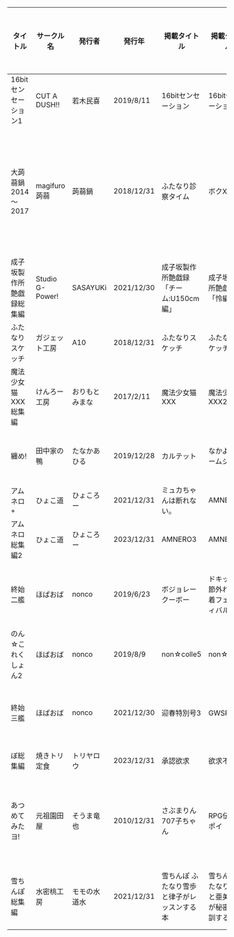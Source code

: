| タイトル | サークル名 | 発行者 | 発行年 | 掲載タイトル | 掲載タイトル | 掲載タイトル | 掲載タイトル | 掲載タイトル | 掲載タイトル | 掲載タイトル | 掲載タイトル | 掲載タイトル | 掲載タイトル | 掲載タイトル | 掲載タイトル |
| ---- | ---- | ---- | ---- | ---- | ---- | ---- | ---- | ---- | ---- | ---- | ---- | ---- | ---- | ---- | ---- |
| 16bitセンセーション1 | CUT A DUSH!! | 若木民喜 | 2019/8/11 | 16bitセンセーション | 16bitセンセーション2 | 16bitセンセーション3 | 16bitセンセーション4 | 16bitセンセーション5 |  |  |  |  |  |  |  |
| 大蒟蒻鍋 2014～2017 | magifuro蒟蒻 | 蒟蒻鍋 | 2018/12/31 | ふたなり診察タイム | ボクXボク | ふたなりJCの日常 | ふたなりオナニーのススメ | おねろりふたなりみるく | 早すぎ!ふたなりカノジョ | ふたなりお姉さんの誘惑 | ふたなり娘は自分のちんぽに勝てない。 | ちんちんを踏む話。 | たまみこ | めちゃシコしちゃう系女子 |  |
| 成子坂製作所艶戯録総集編 | Studio G-Power! | SASAYUKi | 2021/12/30 | 成子坂製作所艶戯録「チーム:U150cm編」 | 成子坂製作所艶戯録2「怜編」 | 成子坂製作所艶戯録3「チーム:NRtS編」 | 成子坂製作所艶戯録4 |  |  |  |  |  |  |  |  |
| ふたなりスケッチ | ガジェット工房 | A10 | 2018/12/31 | ふたなりスケッチ | ふたなりスケッチ2 | ふたなりスケッチ3 | ふたなりスケッチ4 |  |  |  |  |  |  |  |  |
| 魔法少女猫XXX総集編 | けんろー工房 | おりもとみまな | 2017/2/11 | 魔法少女猫XXX | 魔法少女猫XXX2 | 魔法少女猫XXXF |  |  |  |  |  |  |  |  |  |
| 纏め! | 田中家の鴨 | たなかあひる | 2019/12/28 | カルテット | なかよしルームシェア | 北宇治ファイト!!! | STAND BY | お邪魔しますセンパイ | STAND BY YOU | HAPPY MULTI PACK | 描きおろし |  |  |  |  |
| アムネロ+ | ひょこ道 | ひょころー | 2021/12/31 | ミュカちゃんは断れない。 | AMNERO | TIPSY RABBIT | AMNERO2 |  |  |  |  |  |  |  |  |
| アムネロ総集編2 | ひょこ道 | ひょころー | 2023/12/31 | AMNERO3 | AMNERO4 | OMAKE |  |  |  |  |  |  |  |  |  |
| 終始二艦 | ほぱおば | nonco | 2019/6/23 | ボジョレークーボー | ドキッ♥季節外れの水着フェスティバル! | 砲雷ナイト | 迎春特別号2 | 一気通艦 | ニポンニキターレ! | きっと!季節外れの水着フェスティバル! | 賑深海快 | その他 | 描きおろし |  |  |
| のん☆これくしょん2 | ほぱおば | nonco | 2019/8/9 | non☆colle5 | non☆colle6 | non☆colle7 |  |  |  |  |  |  |  |  |  |
| 終始三艦 | ほぱおば | nonco | 2021/12/30 | 迎春特別号3 | GWSP号 | 夕雲ディストラクション | La Camera | 迎春特別号4 | C96のぺらぺら本 | 残暑特別号 | C97のぺらぺら本 | ギリX2ミートパイ☆ | 描きおろし |  |  |
| ぼ総集編 | 焼きトリ定食 | トリヤロウ | 2023/12/31 | 承認欲求 | 欲求不満 | 催淫絶頂 | リョウさんだって雌なんですよね |  | 描きおろし |  |  |  |  |  |  |
| あつめてみたヨ! | 元祖園田屋 | そうま竜也 | 2010/12/31 | さぶまりん707子ちゃん | RPG伝説ヘポイ | エヴァンゲリオンとのん気な仲間たち | フラウのラブラブポイントカード | 少女と愛犬のみだれた情事(赤チャ) | 伊藤さんのエロ本(ゲーム天国) |  |  |  |  |  |  |
| 雪ちんぽ総集編 | 水密桃工房 | モモの水道水 | 2021/12/31 | 雪ちんぽ ふたなり雪歩と律子がレッスンする本 | 雪ちんぽ ふたなり雪歩と亜美真美が秘密の特訓する本 | 雪ちんぽ ほろ酔いあずささんがふたなり雪歩とえっちする本 | 雪ちんぽ ふたなり雪歩が暴走して伊織とえっちしちゃう本 |  |  |  |  |  |  |  |  |

